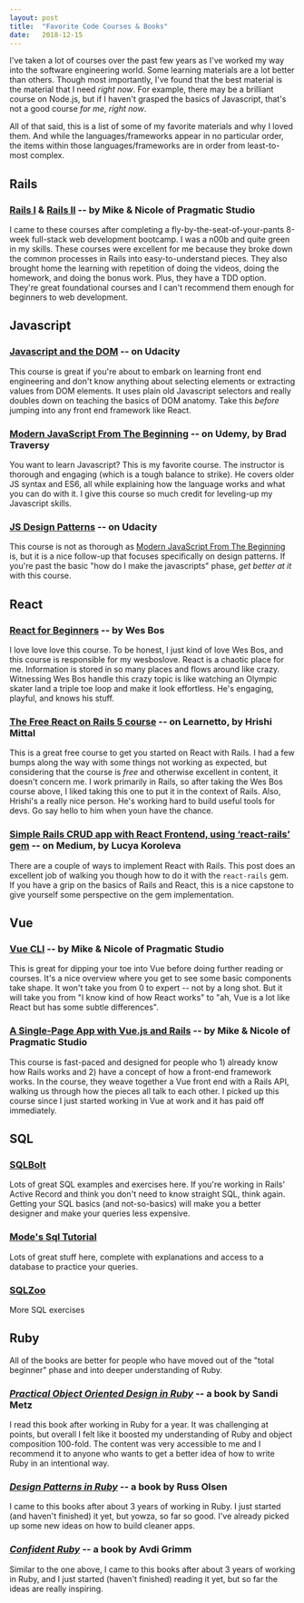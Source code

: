 ```yaml
---
layout: post
title:  "Favorite Code Courses & Books"
date:   2018-12-15
---
```

I've taken a lot of courses over the past few years as I've worked my way into the software engineering world. Some learning materials are a lot better than others. Though most importantly, I've found that the best material is the material that I need _right now_. For example, there may be a brilliant course on Node.js, but if I haven't grasped the basics of Javascript, that's not a good course _for me_, _right now_.

All of that said, this is a list of some of my favorite materials and why I loved them. And while the languages/frameworks appear in no particular order, the items within those languages/frameworks are in order from least-to-most complex.

## Rails
### [Rails I](https://pragmaticstudio.com/courses/rails) & [Rails II](https://pragmaticstudio.com/courses/rails-ii) -- by Mike & Nicole of Pragmatic Studio
I came to these courses after completing a fly-by-the-seat-of-your-pants 8-week full-stack web development bootcamp. I was a n00b and quite green in my skills. These courses were excellent for me because they broke down the common processes in Rails into easy-to-understand pieces. They also brought home the learning with repetition of doing the videos, doing the homework, and doing the bonus work. Plus, they have a TDD option. They're great foundational courses and I can't recommend them enough for beginners to web development.

## Javascript
### [Javascript and the DOM](https://www.udacity.com/course/javascript-and-the-dom--ud117) -- on Udacity
This course is great if you're about to embark on learning front end engineering and don't know anything about selecting elements or extracting values from DOM elements. It uses plain old Javascript selectors and really doubles down on teaching the basics of DOM anatomy. Take this _before_ jumping into any front end framework like React.

### [Modern JavaScript From The Beginning](https://www.udemy.com/modern-javascript-from-the-beginning/) -- on Udemy, by Brad Traversy
You want to learn Javascript? This is my favorite course. The instructor is thorough and engaging (which is a tough balance to strike). He covers older JS syntax and ES6, all while explaining how the language works and what you can do with it. I give this course so much credit for leveling-up my Javascript skills.

### [JS Design Patterns](https://www.udacity.com/course/javascript-design-patterns--ud989) -- on Udacity
This course is not as thorough as [Modern JavaScript From The Beginning](https://www.udemy.com/modern-javascript-from-the-beginning/) is, but it is a nice follow-up that focuses specifically on design patterns. If you're past the basic "how do I make the javascripts" phase, _get better at it_ with this course.

## React
### [React for Beginners](https://reactforbeginners.com/) -- by Wes Bos
I love love love this course. To be honest, I just kind of love Wes Bos, and this course is responsible for my wesboslove. React is a chaotic place for me. Information is stored in so many places and flows around like crazy. Witnessing Wes Bos handle this crazy topic is like watching an Olympic skater land a triple toe loop and make it look effortless. He's engaging, playful, and knows his stuff.

### [The Free React on Rails 5 course](https://learnetto.com/users/hrishio/courses/the-free-react-on-rails-5-course) -- on Learnetto, by Hrishi Mittal
This is a great free course to get you started on React with Rails. I had a few bumps along the way with some things not working as expected, but considering that the course is _free_ and otherwise excellent in content, it doesn't concern me. I work primarily in Rails, so after taking the Wes Bos course above, I liked taking this one to put it in the context of Rails. Also, Hrishi's a really nice person. He's working hard to build useful tools for devs. Go say hello to him when youn have the chance.  

### [Simple Rails CRUD app with React Frontend, using ‘react-rails’ gem](https://medium.com/quick-code/simple-rails-crud-app-with-react-frontend-using-react-rails-gem-b708b89a9419) -- on Medium, by Lucya Koroleva
There are a couple of ways to implement React with Rails. This post does an excellent job of walking you though how to do it with the `react-rails` gem. If you have a grip on the basics of Rails and React, this is a nice capstone to give yourself some perspective on the gem implementation.

## Vue
### [Vue CLI](https://pragmaticstudio.com/tutorials/vue-cli) -- by Mike & Nicole of Pragmatic Studio
This is great for dipping your toe into Vue before doing further reading or courses. It's a nice overview where you get to see some basic components take shape. It won't take you from 0 to expert -- not by a long shot. But it will take you from "I know kind of how React works" to "ah, Vue is a lot like React but has some subtle differences".

### [A Single-Page App with Vue.js and Rails](https://pragmaticstudio.com/courses/unpacked-single-page-app-with-vue-rails) -- by Mike & Nicole of Pragmatic Studio
This course is fast-paced and designed for people who 1) already know how Rails works and 2) have a concept of how a front-end framework works. In the course, they weave together a Vue front end with a Rails API, walking us through how the pieces all talk to each other. I picked up this course since I just started working in Vue at work and it has paid off immediately.

## SQL
### [SQLBolt](https://sqlbolt.com/)
Lots of great SQL examples and exercises here. If you're working in Rails' Active Record and think you don't need to know straight SQL, think again. Getting your SQL basics (and not-so-basics) will make you a better designer and make your queries less expensive.

### [Mode's Sql Tutorial](https://mode.com/sql-tutorial/)
Lots of great stuff here, complete with explanations and access to a database to practice your queries.

### [SQLZoo](https://sqlzoo.net/)
More SQL exercises

## Ruby
All of the books are better for people who have moved out of the "total beginner" phase and into deeper understanding of Ruby.

### _[Practical Object Oriented Design in Ruby]()_ -- a book by Sandi Metz
I read this book after working in Ruby for a year. It was challenging at points, but overall I felt like it boosted my understanding of Ruby and object composition 100-fold. The content was very accessible to me and I recommend it to anyone who wants to get a better idea of how to write Ruby in an intentional way.

### _[Design Patterns in Ruby]()_ -- a book by Russ Olsen
I came to this books after about 3 years of working in Ruby. I just started (and haven't finished) it yet, but yowza, so far so good. I've already picked up some new ideas on how to build cleaner apps.

### _[Confident Ruby]()_ -- a book by Avdi Grimm
Similar to the one above, I came to this books after about 3 years of working in Ruby, and I just started (haven't finished) reading it yet, but so far the ideas are really inspiring. 
